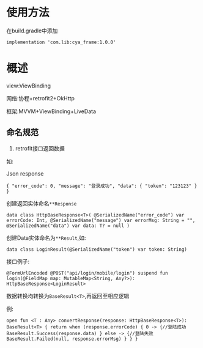 #	使用方法

在build.gradle中添加

`implementation 'com.lib:cya_frame:1.0.0'`



#	概述

view:ViewBinding

网络:协程+retrofit2+OkHttp

框架:MVVM+ViewBinding+LiveData




##	命名规范



1.  retrofit接口返回数据

如:

Json response

``
{
	"error_code": 0,
	"message": "登录成功",
	"data": {
		"token": "123123"
	}
}
``

创建返回实体命名`**Response`

`
data class HttpBaseResponse<T>(
    @SerializedName("error_code")
    var errorCode: Int,
    @SerializedName("message")
    var errorMsg: String = "",
    @SerializedName("data")
    var data: T? = null
)
`

创建Data实体命名为`**Result`,如:

`
    data class LoginResult(@SerializedName("token") var token: String)
`

接口例子:

`
    @FormUrlEncoded
    @POST("api/login/mobile/login")
    suspend fun login(@FieldMap map: MutableMap<String, Any?>): HttpBaseResponse<LoginResult>
`

数据转换均转换为`BaseResult<T>`,再返回至相应逻辑

例:

`
open fun <T : Any> convertResponse(response: HttpBaseResponse<T>): BaseResult<T> {
        return when (response.errorCode) {
            0 -> {//登陆成功
                BaseResult.Success(response.data)
            }
            else -> {//登陆失败
                BaseResult.Failed(null, response.errorMsg)
            }
        }
    }
`
